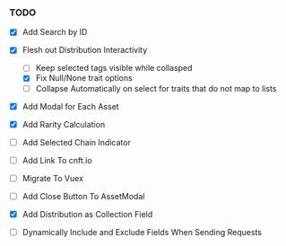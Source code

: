 ### TODO

- [X] Add Search by ID
- [X] Flesh out Distribution Interactivity
    - [ ] Keep selected tags visible while collasped
    - [X] Fix Null/None trait options
    - [ ] Collapse Automatically on select for traits that do not map to lists
- [X] Add Modal for Each Asset
- [X] Add Rarity Calculation

- [ ] Add Selected Chain Indicator
- [ ] Add Link To cnft.io
- [ ] Migrate To Vuex
- [ ] Add Close Button To AssetModal
- [X] Add Distribution as Collection Field
- [ ] Dynamically Include and Exclude Fields When Sending Requests

